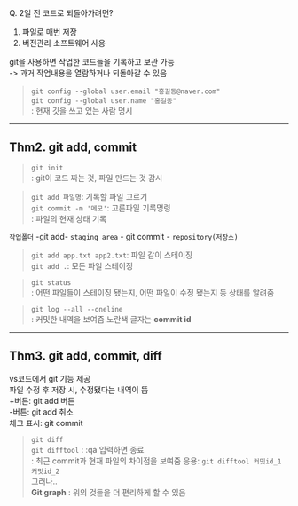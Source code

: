 Q. 2일 전 코드로 되돌아가려면?   
1. 파일로 매번 저장
2. 버전관리 소프트웨어 사용
  
git을 사용하면 작업한 코드들을 기록하고 보관 가능  
-> 과거 작업내용을 열람하거나 되돌아갈 수 있음  

> `git config --global user.email "홍길동@naver.com"`  
> `git config --global user.name "홍길동"`  
> : 현재 깃을 쓰고 있는 사람 명시

---
## Thm2. git add, commit  
  
> `git init`  
> : git이 코드 짜는 것, 파일 만드는 것 감시  

> `git add 파일명`: 기록할 파일 고르기  
> `git commit -m '메모'`: 고른파일 기록명령  
> : 파일의 현재 상태 기록  
  
`작업폴더` -git add- `staging area` - git commit - `repository(저장소)`  

> `git add app.txt app2.txt`: 파일 같이 스테이징    
> `git add .`: 모든 파일 스테이징  

> `git status`   
> : 어떤 파일들이 스테이징 됐는지, 어떤 파일이 수정 됐는지 등 상태를 알려줌  

> `git log --all --oneline`  
> : 커밋한 내역을 보여줌
> 노란색 글자는 **commit id**

---
## Thm3. git add, commit, diff  
vs코드에서 git 기능 제공  
파일 수정 후 저장 시, 수정됐다는 내역이 뜸  
+버튼: git add 버튼  
-버튼: git add 취소  
체크 표시: git commit  

> `git diff`  
> `git difftool` : :qa 입력하면 종료  
> : 최근 commit과 현재 파일의 차이점을 보여줌
응용: `git difftool 커밋id_1 커밋id_2`  
그러나..  
**Git graph** : 위의 것들을 더 편리하게 할 수 있음
